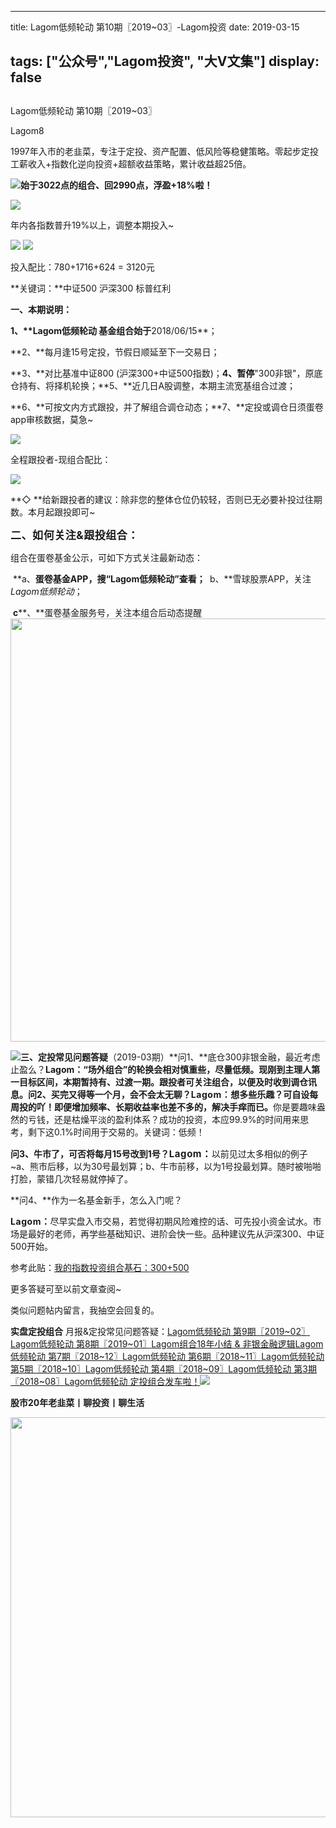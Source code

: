 
---
title:   Lagom低频轮动 第10期〖2019~03〗-Lagom投资
date: 2019-03-15

tags: ["公众号","Lagom投资", "大V文集"]
display: false
---


## 



Lagom低频轮动 第10期〖2019~03〗




Lagom8




1997年入市的老韭菜，专注于定投、资产配置、低风险等稳健策略。零起步定投工薪收入+指数化逆向投资+超额收益策略，累计收益超25倍。


<img src="https://mmbiz.qpic.cn/mmbiz_png/ZB4WjgjLjJW3KtDibicU3BB1HNQ9lDS2M5oGRnchkNPRzYsc0Ua6CIu7rZH3vAficcBEPYHU9ZTPqkic1sicT8CaxQQ/640?wx_fmt=png" data-type="png" class="" data-ratio="0.05776173285198556" data-w="554" style="text-align: left;white-space: normal;"/>**始于3022点的组合、回2990点，******浮盈+18%啦！********

<img class="" data-copyright="0" data-ratio="0.3435185185185185" data-s="300,640" src="https://mmbiz.qpic.cn/mmbiz_png/ZB4WjgjLjJVjTLyWMTchZOuPgXCiaRVUwDp5Mx2UsHCia8yWDBt5XiaQpyOQwbJjIQoWMJmhhV0LtHnjszuib3mrMg/640?wx_fmt=png" data-type="png" data-w="1080" style=""/>

年内各指数普升19%以上，调整本期投入~

<img class="" data-copyright="0" data-ratio="0.3958664546899841" data-s="300,640" src="https://mmbiz.qpic.cn/mmbiz_png/ZB4WjgjLjJUvXe0UDM0LhNSQyLjJSI3leoWk4YPBZNkOb1vzDqUqb3DKzPQLKkibyZMwUDZTsvCibialjy7voGb5g/640?wx_fmt=png" data-type="png" data-w="629" style=""/>

<img class="" data-copyright="0" data-ratio="0.4375" data-s="300,640" src="https://mmbiz.qpic.cn/mmbiz_png/ZB4WjgjLjJVjTLyWMTchZOuPgXCiaRVUwodM2koib1S5icg1QT4aQSLuJC9V5RiahJBxtQCzQX4ibLX1vfPAuqjXPibA/640?wx_fmt=png" data-type="png" data-w="640" style=""/>

投入配比：780+1716+624 = 3120元

**关键词：**中证500 沪深300&nbsp;标普红利

**一、本期说明：**

**1、****Lagom低频轮动**&nbsp;基金组合始于**2018/06/15**；

**2、**每月逢15号定投，节假日顺延至下一交易日；

**3、**对比基准中证800 (沪深300+中证500指数)；**4、暂停**"300非银"，原底仓持有、将择机轮换；**5、**近几日A股调整，本期主流宽基组合过渡；

**6、**可按文内方式跟投，并了解组合调仓动态；**7、**定投或调仓日须蛋卷app审核数据，莫急~

<img class="" data-copyright="0" data-ratio="0.5875" data-s="300,640" src="https://mmbiz.qpic.cn/mmbiz_png/ZB4WjgjLjJVjTLyWMTchZOuPgXCiaRVUwZPvicZGia7LNFkIo0CYasxlBSuyricFcKolSY6bkC3ANtauGK3fTiclGsQ/640?wx_fmt=png" data-type="png" data-w="640" style=""/>

全程跟投者-现组合配比：

<img class="" data-copyright="0" data-ratio="0.5116279069767442" data-s="300,640" src="https://mmbiz.qpic.cn/mmbiz_png/ZB4WjgjLjJVjTLyWMTchZOuPgXCiaRVUwlpTicYnenEx1uVXUnd2xWDSwSxGH6mIK4WWy1JTHZbVARz05oicNI8dw/640?wx_fmt=png" data-type="png" data-w="430" style=""/>

**◇&nbsp;**给新跟投者的建议：除非您的整体仓位仍较轻，否则已无必要补投过往期数。本月起跟投即可~

**<strong style="max-width: 100%;font-size: 17px;letter-spacing: 0.544px;box-sizing: border-box !important;word-wrap: break-word !important;">二、如何关注&amp;跟投组合：**</strong>

组合在蛋卷基金公示，可如下方式关注最新动态：

&nbsp;**a、**蛋卷基金APP，搜“Lagom低频轮动”查看；&nbsp;**&nbsp;b、**雪球股票APP，关注$Lagom低频轮动$；

&nbsp;**c****、**蛋卷基金服务号，关注本组合后动态提醒<img data-type="jpeg" class="" data-ratio="0.4255555555555556" data-w="900" src="https://mmbiz.qpic.cn/mmbiz_jpg/ZB4WjgjLjJW28NR9RHpDMAggjJp8JDHFiayu5HAZMjnWvmYSpCweRiaJxsRx6tmhCpoM35G3FpJ6DhfAkEZBIqxQ/640?wx_fmt=jpeg" style="box-sizing: border-box !important;word-wrap: break-word !important;visibility: visible !important;width: 677px !important;"/>

**<img src="https://mmbiz.qpic.cn/mmbiz_png/ZB4WjgjLjJW3KtDibicU3BB1HNQ9lDS2M5oGRnchkNPRzYsc0Ua6CIu7rZH3vAficcBEPYHU9ZTPqkic1sicT8CaxQQ/640?wx_fmt=png" data-type="png" class="" data-ratio="0.05776173285198556" data-w="554"/>****三、定投常见问题答疑******（2019-03期）**问1、**底仓300非银金融，最近考虑止盈么？******Lagom：**“场外组合”的轮换会相对慎重些，尽量低频。现刚到主理人第一目标区间，本期暂持有、过渡一期。跟投者可关注组合，以便及时收到调仓讯息。**问2、**买完又得等一个月，会不会太无聊？**<strong style="max-width: 100%;letter-spacing: 0.544px;box-sizing: border-box !important;word-wrap: break-word !important;">Lagom：**</strong>想多些乐趣？可自设每周投的吖！即便增加频率、长期收益率也差不多的，解决手痒而已。**<strong style="max-width: 100%;letter-spacing: 0.544px;box-sizing: border-box !important;word-wrap: break-word !important;">**</strong>你是要趣味盎然的亏钱，还是枯燥平淡的盈利体系？成功的投资，本应99.9%的时间用来思考，剩下这0.1%时间用于交易的。关键词：低频！

**问3、**牛市了，可否将每月15号改到1号？**<strong style="max-width: 100%;font-size: 15px;letter-spacing: 0.544px;white-space: normal;background-color: rgb(255, 255, 255);box-sizing: border-box !important;word-wrap: break-word !important;">Lagom：**</strong>以前见过太多相似的例子~a、熊市后移，以为30号最划算；b、牛市前移，以为1号投最划算。随时被啪啪打脸，蒙错几次轻易就停掉了。



**问4、**作为一名基金新手，怎么入门呢？

**<strong style="max-width: 100%;letter-spacing: 0.544px;box-sizing: border-box !important;word-wrap: break-word !important;">Lagom：**</strong>尽早实盘入市交易，若觉得初期风险难控的话、可先投小资金试水。市场是最好的老师，再学些基础知识、进阶会快一些。品种建议先从沪深300、中证500开始。

参考此贴：[我的指数投资组合基石：300+500](http://mp.weixin.qq.com/s?__biz=MzI3MDQ2NjY2Mw==&amp;mid=2247483922&amp;idx=1&amp;sn=05d0b20b73c6fef08d7642caeafd3de5&amp;chksm=ead1e91adda6600c4aac8b9f32f9bdcd055974b0417983b6bb7823e81adc68e57b4f18f7ca03&amp;scene=21#wechat_redirect)

更多答疑可至以前文章查阅~

类似问题帖内留言，我抽空会回复的。

**实盘定投组合**&nbsp;月报&amp;定投常见问题答疑：[Lagom低频轮动 第9期〖2019~02〗](http://mp.weixin.qq.com/s?__biz=MzI3MDQ2NjY2Mw==&amp;mid=2247484105&amp;idx=1&amp;sn=063187a452162958a5b16d107195f692&amp;chksm=ead1e9c1dda660d70d0c9b5f626a761d71545a9f2efdc042e197914f8d7da9d85e2a64d236c7&amp;scene=21#wechat_redirect)[Lagom低频轮动 第8期〖2019~01〗](http://mp.weixin.qq.com/s?__biz=MzI3MDQ2NjY2Mw==&amp;mid=2247484036&amp;idx=1&amp;sn=3b8cb5927238dba77fe5a9d29fb62733&amp;chksm=ead1e98cdda6609a53e6d5df3ac734e25318b80ae2d5309ab19e2b01679e85e7b37e230b491f&amp;scene=21#wechat_redirect)[Lagom组合18年小结 &amp; 非银金融逻辑](http://mp.weixin.qq.com/s?__biz=MzI3MDQ2NjY2Mw==&amp;mid=2247484016&amp;idx=1&amp;sn=c81174b2bab75cfd5ecf75f85d339880&amp;chksm=ead1e978dda6606e3994dbe88e8952b4fefb5467e4f089142c6dbae9637845b564188b7a3319&amp;scene=21#wechat_redirect)[Lagom低频轮动 第7期〖2018~12〗](http://mp.weixin.qq.com/s?__biz=MzI3MDQ2NjY2Mw==&amp;mid=2247483979&amp;idx=1&amp;sn=3a9c7f541406219ac605acd1b9bb0bf5&amp;chksm=ead1e943dda66055210d838484c7a34c7873fc0c15be0e43acf9b4a77ad808b4e6e177c32f2d&amp;scene=21#wechat_redirect)[Lagom低频轮动 第6期〖2018~11〗](http://mp.weixin.qq.com/s?__biz=MzI3MDQ2NjY2Mw==&amp;mid=2247483933&amp;idx=1&amp;sn=f411e351e8000dd03689056d31cc3772&amp;chksm=ead1e915dda66003570a48425cfafc2a5e6961afc59ca3924247df50e2277e176332dd849afa&amp;scene=21#wechat_redirect)[Lagom低频轮动 第5期〖2018~10〗](http://mp.weixin.qq.com/s?__biz=MzI3MDQ2NjY2Mw==&amp;mid=2247483881&amp;idx=1&amp;sn=404a765bc4e0a600873043572dc46aa6&amp;chksm=ead1eae1dda663f7a19447fd9c6ebe0e4dc269d44ab2bd1455c32cc73e4b873bc6d844b367ea&amp;scene=21#wechat_redirect)[Lagom低频轮动 第4期〖2018~09〗](http://mp.weixin.qq.com/s?__biz=MzI3MDQ2NjY2Mw==&amp;mid=2247483854&amp;idx=1&amp;sn=bed3b569c0892b073cfe791f2cc2be86&amp;chksm=ead1eac6dda663d0cadd4c1d330a069e06ca75a87a469c6f7720dd49e292bf0007e8ddf26033&amp;scene=21#wechat_redirect)[Lagom低频轮动 第3期〖2018~08〗](http://mp.weixin.qq.com/s?__biz=MzI3MDQ2NjY2Mw==&amp;mid=2247483804&amp;idx=1&amp;sn=0be3d7dee7550963b1a8124d0877bc23&amp;chksm=ead1ea94dda66382c7b35997e48874f358f78bf61fa2d3f21588df9cd303f37ed09b11fef90b&amp;scene=21#wechat_redirect)[Lagom低频轮动 定投组合发车啦！](http://mp.weixin.qq.com/s?__biz=MzI3MDQ2NjY2Mw==&amp;mid=2247483768&amp;idx=1&amp;sn=f881618316d4350d97b9493d2ce20f56&amp;chksm=ead1ea70dda663664d7a9c55da1379a6741f0417c680154227dd88a06a0536c525d9f076e838&amp;scene=21#wechat_redirect)<img src="https://mmbiz.qpic.cn/mmbiz_png/ZB4WjgjLjJW3KtDibicU3BB1HNQ9lDS2M5oGRnchkNPRzYsc0Ua6CIu7rZH3vAficcBEPYHU9ZTPqkic1sicT8CaxQQ/640?wx_fmt=png" data-type="png" class="" data-ratio="0.05776173285198556" data-w="554"/>

**股市20年老韭菜丨聊投资丨聊生活**

<img class="" data-copyright="0" data-ratio="0.390625" data-s="300,640" data-type="png" data-w="640" src="https://mmbiz.qpic.cn/mmbiz_png/ZB4WjgjLjJW3KtDibicU3BB1HNQ9lDS2M5AHEoeiaz0dQ4NfIRjBMuXvyJn8dXWm7ftklb0xqheiaMia0zbkyMJiaKzA/640?wx_fmt=png" style="box-sizing: border-box !important;word-wrap: break-word !important;visibility: visible !important;width: 640px !important;"/>








